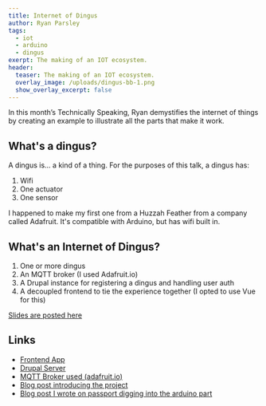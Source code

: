 ```yaml
---
title: Internet of Dingus
author: Ryan Parsley
tags:
  - iot
  - arduino
  - dingus
exerpt: The making of an IOT ecosystem.
header:
  teaser: The making of an IOT ecosystem.
  overlay_image: /uploads/dingus-bb-1.png
  show_overlay_excerpt: false
---
```


In this month’s Technically Speaking, Ryan demystifies the internet of things by creating an example to illustrate all the parts that make it work.

## What's a dingus?

A dingus is… a kind of a thing. For the purposes of this talk, a dingus has:

1. Wifi
2. One actuator
3. One sensor

I happened to make my first one from a Huzzah Feather from a company called Adafruit. It's compatible with Arduino, but has wifi built in.

## What's an Internet of Dingus?

1. One or more dingus
2. An MQTT broker (I used Adafruit.io)
3. A Drupal instance for registering a dingus and handling user auth
4. A decoupled frontend to tie the experience together (I opted to use Vue for this)

[Slides are posted here](https://ryanparsley.github.io/iod-technicallySpeaking/)

## Links

* [Frontend App](http://iod-client.herokuapp.com/)
* [Drupal Server](http://iod-server.herokuapp.com/)
* [MQTT Broker used (adafruit.io)](https://io.adafruit.com/ryanparsley/dashboards)
* [Blog post introducing the project](https://passport.vml.com/post/introducing-internet-dingus)
* [Blog post I wrote on passport digging into the arduino part](https://passport.vml.com/post/internet-dingus-arduino-breakdown)